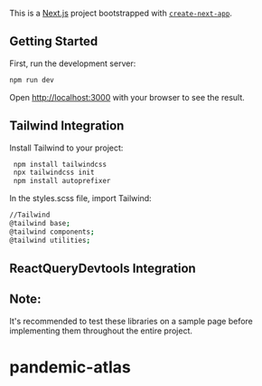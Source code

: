 This is a [Next.js](https://nextjs.org/) project bootstrapped with [`create-next-app`](https://github.com/vercel/next.js/tree/canary/packages/create-next-app).

## Getting Started

First, run the development server:

```bash
npm run dev
```

Open [http://localhost:3000](http://localhost:3000) with your browser to see the result.


## Tailwind Integration

Install Tailwind to your project:

```bash
 npm install tailwindcss 
 npx tailwindcss init 
 npm install autoprefixer
```

In the styles.scss file, import Tailwind:

```bash
//Tailwind
@tailwind base;
@tailwind components;
@tailwind utilities;
```

## ReactQueryDevtools Integration


## Note: 
It's recommended to test these libraries on a sample page before implementing them throughout the entire project.

# pandemic-atlas
